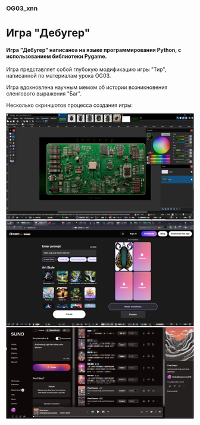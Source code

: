 ### OG03_xnn
# Игра "Дебугер"
#### Игра "Дебугер" написаноа на языке программирования Python, с использованием библиотеки Pygame.

Игра представляет собой глубокую модификацию игры "Тир", написанной
по материалам урока OG03. 

Игра вдохновлена научным мемом об истории возникновения сленгового выражения "Баг". 

Несколько скриншотов процесса создания игры:

![image.png](img/devscr1.png)
![image.png](img/devscr2.png)
![image.png](img/devscr3.png)